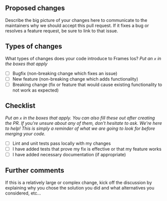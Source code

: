 ## Proposed changes

Describe the big picture of your changes here to communicate to the maintainers why we should accept this pull request. If it fixes a bug or resolves a feature request, be sure to link to that issue.

## Types of changes

What types of changes does your code introduce to Frames Ios?
_Put an `x` in the boxes that apply_

* [ ] Bugfix (non-breaking change which fixes an issue)
* [ ] New feature (non-breaking change which adds functionality)
* [ ] Breaking change (fix or feature that would cause existing functionality to not work as expected)

## Checklist

_Put an `x` in the boxes that apply. You can also fill these out after creating the PR. If you're unsure about any of them, don't hesitate to ask. We're here to help! This is simply a reminder of what we are going to look for before merging your code._

* [ ] Lint and unit tests pass locally with my changes
* [ ] I have added tests that prove my fix is effective or that my feature works
* [ ] I have added necessary documentation (if appropriate)

## Further comments

If this is a relatively large or complex change, kick off the discussion by explaining why you chose the solution you did and what alternatives you considered, etc...
